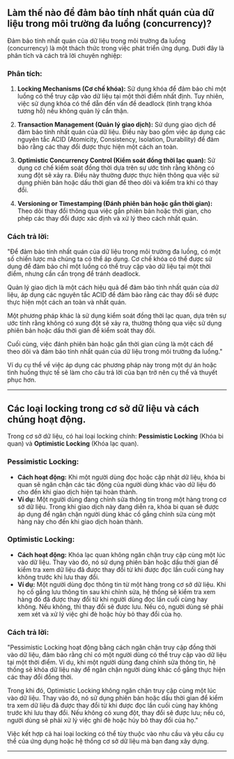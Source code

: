## Làm thế nào để đảm bảo tính nhất quán của dữ liệu trong môi trường đa luồng (concurrency)?

Đảm bảo tính nhất quán của dữ liệu trong môi trường đa luồng (concurrency) là một thách thức trong việc phát triển ứng dụng. Dưới đây là phân tích và cách trả lời chuyên nghiệp:

### Phân tích:

1. **Locking Mechanisms (Cơ chế khóa):** Sử dụng khóa để đảm bảo chỉ một luồng có thể truy cập vào dữ liệu tại một thời điểm nhất định. Tuy nhiên, việc sử dụng khóa có thể dẫn đến vấn đề deadlock (tình trạng khóa tương hỗ) nếu không quản lý cẩn thận.

2. **Transaction Management (Quản lý giao dịch):** Sử dụng giao dịch để đảm bảo tính nhất quán của dữ liệu. Điều này bao gồm việc áp dụng các nguyên tắc ACID (Atomicity, Consistency, Isolation, Durability) để đảm bảo rằng các thay đổi được thực hiện một cách an toàn.

3. **Optimistic Concurrency Control (Kiểm soát đồng thời lạc quan):** Sử dụng cơ chế kiểm soát đồng thời dựa trên sự ước tính rằng không có xung đột sẽ xảy ra. Điều này thường được thực hiện thông qua việc sử dụng phiên bản hoặc dấu thời gian để theo dõi và kiểm tra khi có thay đổi.

4. **Versioning or Timestamping (Đánh phiên bản hoặc gắn thời gian):** Theo dõi thay đổi thông qua việc gắn phiên bản hoặc thời gian, cho phép các thay đổi được xác định và xử lý theo cách nhất quán.

### Cách trả lời:

"Để đảm bảo tính nhất quán của dữ liệu trong môi trường đa luồng, có một số chiến lược mà chúng ta có thể áp dụng. Cơ chế khóa có thể được sử dụng để đảm bảo chỉ một luồng có thể truy cập vào dữ liệu tại một thời điểm, nhưng cần cẩn trọng để tránh deadlock.

Quản lý giao dịch là một cách hiệu quả để đảm bảo tính nhất quán của dữ liệu, áp dụng các nguyên tắc ACID để đảm bảo rằng các thay đổi sẽ được thực hiện một cách an toàn và nhất quán.

Một phương pháp khác là sử dụng kiểm soát đồng thời lạc quan, dựa trên sự ước tính rằng không có xung đột sẽ xảy ra, thường thông qua việc sử dụng phiên bản hoặc dấu thời gian để kiểm soát thay đổi.

Cuối cùng, việc đánh phiên bản hoặc gắn thời gian cũng là một cách để theo dõi và đảm bảo tính nhất quán của dữ liệu trong môi trường đa luồng."

Ví dụ cụ thể về việc áp dụng các phương pháp này trong một dự án hoặc tình huống thực tế sẽ làm cho câu trả lời của bạn trở nên cụ thể và thuyết phục hơn.

---

## Các loại locking trong cơ sở dữ liệu và cách chúng hoạt động.

Trong cơ sở dữ liệu, có hai loại locking chính: **Pessimistic Locking** (Khóa bi quan) và **Optimistic Locking** (Khóa lạc quan).

### Pessimistic Locking:

- **Cách hoạt động:** Khi một người dùng đọc hoặc cập nhật dữ liệu, khóa bi quan sẽ ngăn chặn các tác động của người dùng khác vào dữ liệu đó cho đến khi giao dịch hiện tại hoàn thành.
- **Ví dụ:** Một người dùng đang chỉnh sửa thông tin trong một hàng trong cơ sở dữ liệu. Trong khi giao dịch này đang diễn ra, khóa bi quan sẽ được áp dụng để ngăn chặn người dùng khác cố gắng chỉnh sửa cùng một hàng này cho đến khi giao dịch hoàn thành.

### Optimistic Locking:

- **Cách hoạt động:** Khóa lạc quan không ngăn chặn truy cập cùng một lúc vào dữ liệu. Thay vào đó, nó sử dụng phiên bản hoặc dấu thời gian để kiểm tra xem dữ liệu đã được thay đổi từ khi được đọc lần cuối cùng hay không trước khi lưu thay đổi.
- **Ví dụ:** Một người dùng đọc thông tin từ một hàng trong cơ sở dữ liệu. Khi họ cố gắng lưu thông tin sau khi chỉnh sửa, hệ thống sẽ kiểm tra xem hàng đó đã được thay đổi từ khi người dùng đọc lần cuối cùng hay không. Nếu không, thì thay đổi sẽ được lưu. Nếu có, người dùng sẽ phải xem xét và xử lý việc ghi đè hoặc hủy bỏ thay đổi của họ.

### Cách trả lời:

"Pessimistic Locking hoạt động bằng cách ngăn chặn truy cập đồng thời vào dữ liệu, đảm bảo rằng chỉ có một người dùng có thể truy cập vào dữ liệu tại một thời điểm. Ví dụ, khi một người dùng đang chỉnh sửa thông tin, hệ thống sẽ khóa dữ liệu này để ngăn chặn người dùng khác cố gắng thực hiện các thay đổi đồng thời.

Trong khi đó, Optimistic Locking không ngăn chặn truy cập cùng một lúc vào dữ liệu. Thay vào đó, nó sử dụng phiên bản hoặc dấu thời gian để kiểm tra xem dữ liệu đã được thay đổi từ khi được đọc lần cuối cùng hay không trước khi lưu thay đổi. Nếu không có xung đột, thay đổi sẽ được lưu; nếu có, người dùng sẽ phải xử lý việc ghi đè hoặc hủy bỏ thay đổi của họ."

Việc kết hợp cả hai loại locking có thể tùy thuộc vào nhu cầu và yêu cầu cụ thể của ứng dụng hoặc hệ thống cơ sở dữ liệu mà bạn đang xây dựng.

---
